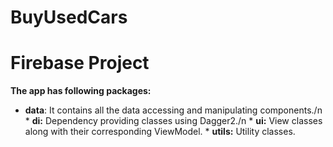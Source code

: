 # BuyUsedCars
# Firebase Project



**The app has following packages:**
   * **data**: It contains all the data accessing and manipulating components./n
    * **di:** Dependency providing classes using Dagger2./n
    * **ui:** View classes along with their corresponding ViewModel.
    * **utils:** Utility classes.




